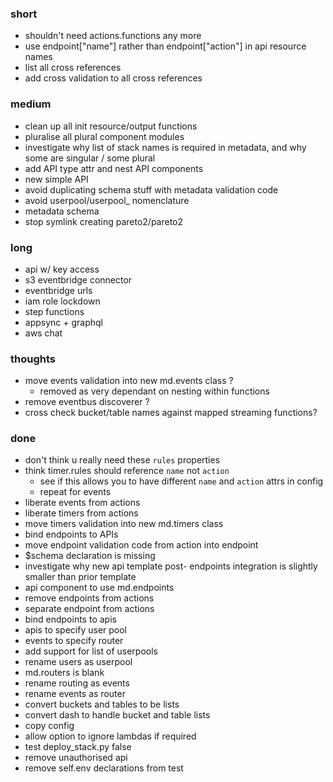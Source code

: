 ### short

- shouldn't need actions.functions any more
- use endpoint["name"] rather than endpoint["action"] in api resource names
- list all cross references 
- add cross validation to all cross references

### medium

- clean up all init resource/output functions 
- pluralise all plural component modules
- investigate why list of stack names is required in metadata, and why some are singular / some plural
- add API type attr and nest API components 
- new simple API 
- avoid duplicating schema stuff with metadata validation code 
- avoid userpool/userpool_ nomenclature
- metadata schema
- stop symlink creating pareto2/pareto2

### long

- api w/ key access
- s3 eventbridge connector
- eventbridge urls
- iam role lockdown
- step functions
- appsync + graphql
- aws chat

### thoughts

- move events validation into new md.events class ?
  - removed as very dependant on nesting within functions
- remove eventbus discoverer ?
- cross check bucket/table names against mapped streaming functions?

### done

- don't think u really need these `rules` properties
- think timer.rules should reference `name` not `action`
  - see if this allows you to have different `name` and `action` attrs in config
  - repeat for events
- liberate events from actions
- liberate timers from actions
- move timers validation into new md.timers class
- bind endpoints to APIs 
- move endpoint validation code from action into endpoint
- $schema declaration is missing
- investigate why new api template post- endpoints integration is slightly smaller than prior template
- api component to use md.endpoints
- remove endpoints from actions
- separate endpoint from actions
- bind endpoints to apis
- apis to specify user pool
- events to specify router
- add support for list of userpools
- rename users as userpool
- md.routers is blank
- rename routing as events
- rename events as router
- convert buckets and tables to be lists
- convert dash to handle bucket and table lists
- copy config
- allow option to ignore lambdas if required
- test deploy_stack.py false
- remove unauthorised api
- remove self.env declarations from test

